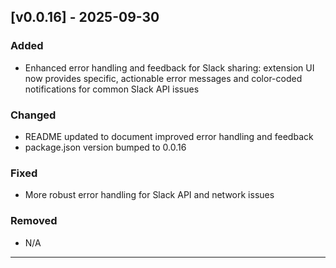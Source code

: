 ## [v0.0.16] - 2025-09-30

### Added
- Enhanced error handling and feedback for Slack sharing: extension UI now provides specific, actionable error messages and color-coded notifications for common Slack API issues

### Changed
- README updated to document improved error handling and feedback
- package.json version bumped to 0.0.16

### Fixed
- More robust error handling for Slack API and network issues

### Removed
- N/A

---
